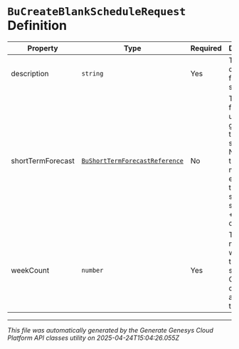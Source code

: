 # `BuCreateBlankScheduleRequest` Definition

| Property | Type | Required | Description |
|----------|------|----------|-------------|
| description | `string` | Yes | The description for the schedule |
| shortTermForecast | [`BuShortTermForecastReference`](bushorttermforecastreference-definition.md) | No | The forecast to use when generating the schedule.  Note that the forecast must fully encompass the schedule's start week + week count |
| weekCount | `number` | Yes | The number of weeks in the schedule. One extra day is added at the end |

---

*This file was automatically generated by the Generate Genesys Cloud Platform API classes utility on 2025-04-24T15:04:26.055Z*